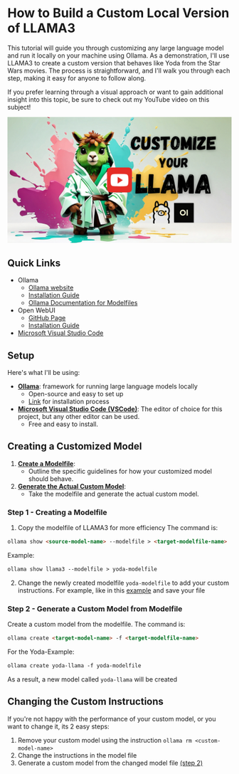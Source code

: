 # How to Build a Custom Local Version of LLAMA3

This tutorial will guide you through customizing any large language model and run it locally on your machine using Ollama. As a demonstration, I'll use LLAMA3 to create a custom version that behaves like Yoda from the Star Wars movies. The process is straightforward, and I'll walk you through each step, making it easy for anyone to follow along.

If you prefer learning through a visual approach or want to gain additional insight into this topic, be sure to check out my YouTube video on this subject!

[![ollama-on-colab](/ollama/customize-models/customize-ollama-models-thumbnail.png)](https://youtu.be/gyX-N-ppU3E)

## Quick Links

* Ollama
	* [Ollama website](https://ollama.com/)
	* [Installation Guide](/ollama/install-ollama/README.md)
	* [Ollama Documentation for Modelfiles](https://github.com/ollama/ollama/blob/main/docs/modelfile.md)
* Open WebUI
	* [GitHub Page](https://github.com/open-webui/open-webui?tab=readme-ov-file#open-webui-formerly-ollama-webui-)
	* [Installation Guide](/ollama/open-webui/README.md)
* [Microsoft Visual Studio Code](https://code.visualstudio.com/)	

## Setup

Here's what I'll be using:

* [**Ollama**](https://ollama.com/): framework for running large language models locally
	+ Open-source and easy to set up
	+ [Link](/ollama/install-ollama/README.md) for installation process
* [**Microsoft Visual Studio Code (VSCode)**](https://code.visualstudio.com/): The editor of choice for this project, but any other editor can be used.
	+ Free and easy to install.

## Creating a Customized Model

1. [**Create a Modelfile**](#step-1---creating-a-modelfile):
    * Outline the specific guidelines for how your customized model should behave.
2. [**Generate the Actual Custom Model**](#step-2---generate-a-custom-model-from-modelfile):
    * Take the modelfile and generate the actual custom model.

### Step 1 - Creating a Modelfile
1. Copy the modelfile of LLAMA3 for more efficiency
The command is:
``` markdown
ollama show <source-model-name> --modelfile > <target-modelfile-name>
```
Example:
``` markdown
ollama show llama3 --modelfile > yoda-modelfile
```
2. Change the newly created modelfile `yoda-modelfile` to add your custom instructions. For example, like in this [example](/ollama/customize-models/yoda-modelfile) and save your file

### Step 2 - Generate a Custom Model from Modelfile
Create a custom model from the modelfile. 
The command is: 
``` markdown
ollama create <target-model-name> -f <target-modelfile-name>
```
For the Yoda-Example:
``` markdown
ollama create yoda-llama -f yoda-modelfile
```
As a result, a new model called `yoda-llama` will be created

## Changing the Custom Instructions
If you're not happy with the performance of your custom model, or you want to change it, its 2 easy steps:
1. Remove your custom model using the instruction `ollama rm <custom-model-name>`
2. Change the instructions in the model file
3. Generate a custom model from the changed model file [(step 2)](#step-2---generate-a-custom-model-from-modelfile)



